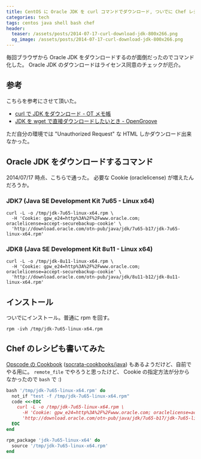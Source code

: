 ```yaml
---
title: CentOS に Oracle JDK を curl コマンドでダウンロード, ついでに Chef レシピも
categories: tech
tags: centos java shell bash chef
header:
  teaser: /assets/posts/2014-07-17-curl-download-jdk-800x266.png
  og_image: /assets/posts/2014-07-17-curl-download-jdk-800x266.png
---
```


毎回ブラウザから Oracle JDK をダウンロードするのが面倒だったのでコマンド化した。
Oracle JDK のダウンロードはライセンス同意のチェックが厄介。

<!--more-->

## 参考

こちらを参考にさせて頂いた。

* [curl で JDK をダウンロード - OT メモ帳](http://nori3tsu.hatenablog.com/entry/2013/11/02/130927)
* [JDK を wget で直接ダウンロードしたいとき - OpenGroove](http://open-groove.net/java/jdk-wget/)

ただ自分の環境では "Unauthorized Request" な HTML しかダウンロード出来なかった。

## Oracle JDK をダウンロードするコマンド

2014/07/17 時点、こちらで通った。
必要な Cookie (oraclelicense) が増えたんだろうか。

### JDK7 (Java SE Development Kit 7u65 - Linux x64)

```shell
curl -L -o /tmp/jdk-7u65-linux-x64.rpm \
  -H 'Cookie: gpw_e24=http%3A%2F%2Fwww.oracle.com; oraclelicense=accept-securebackup-cookie' \
  'http://download.oracle.com/otn-pub/java/jdk/7u65-b17/jdk-7u65-linux-x64.rpm'
```

### JDK8 (Java SE Development Kit 8u11 - Linux x64)

```shell
curl -L -o /tmp/jdk-8u11-linux-x64.rpm \
  -H 'Cookie: gpw_e24=http%3A%2F%2Fwww.oracle.com; oraclelicense=accept-securebackup-cookie' \
  'http://download.oracle.com/otn-pub/java/jdk/8u11-b12/jdk-8u11-linux-x64.rpm'
```

## インストール

ついでにインストール。普通に rpm を回す。

```shell
rpm -ivh /tmp/jdk-7u65-linux-x64.rpm
```

## Chef のレシピも書いてみた

[Opscode の Cookbook] ([socrata-cookbooks/java]) もあるようだけど、自前でやる用に。
`remote_file` でやろうと思ったけど、 Cookie の指定方法が分からなかったので `bash` で :)

[Opscode の Cookbook]: http://community.opscode.com/cookbooks/java
[socrata-cookbooks/java]: https://github.com/socrata-cookbooks/java

```ruby
bash '/tmp/jdk-7u65-linux-x64.rpm' do
  not_if "test -f /tmp/jdk-7u65-linux-x64.rpm"
  code <<-EOC
    curl -L -o /tmp/jdk-7u65-linux-x64.rpm \
      -H 'Cookie: gpw_e24=http%3A%2F%2Fwww.oracle.com; oraclelicense=accept-securebackup-cookie' \
      'http://download.oracle.com/otn-pub/java/jdk/7u65-b17/jdk-7u65-linux-x64.rpm'
  EOC
end

rpm_package 'jdk-7u65-linux-x64' do
  source '/tmp/jdk-7u65-linux-x64.rpm'
end
```
